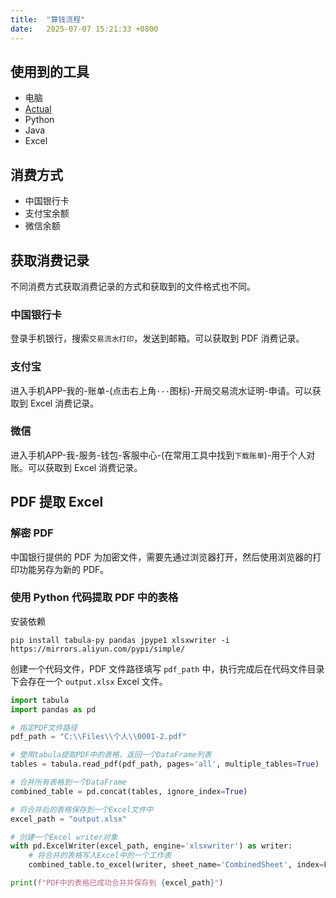 ```yaml
---
title:  "算钱流程"
date:   2025-07-07 15:21:33 +0800
---
```


## 使用到的工具

- 电脑
- [Actual](https://www.actualbudget.com/)
- Python
- Java
- Excel

## 消费方式

- 中国银行卡
- 支付宝余额
- 微信余额

## 获取消费记录

不同消费方式获取消费记录的方式和获取到的文件格式也不同。

### 中国银行卡

登录手机银行，搜索`交易流水打印`，发送到邮箱。可以获取到 PDF 消费记录。

### 支付宝

进入手机APP-我的-账单-(点击右上角`···`图标)-开局交易流水证明-申请。可以获取到 Excel 消费记录。

### 微信

进入手机APP-我-服务-钱包-客服中心-(在常用工具中找到`下载账单`)-用于个人对账。可以获取到 Excel 消费记录。

## PDF 提取 Excel

### 解密 PDF

中国银行提供的 PDF 为加密文件，需要先通过浏览器打开，然后使用浏览器的打印功能另存为新的 PDF。

### 使用 Python 代码提取 PDF 中的表格

安装依赖

```shell
pip install tabula-py pandas jpype1 xlsxwriter -i https://mirrors.aliyun.com/pypi/simple/
```

创建一个代码文件，PDF 文件路径填写 `pdf_path` 中，执行完成后在代码文件目录下会存在一个 `output.xlsx` Excel 文件。

```python
import tabula
import pandas as pd

# 指定PDF文件路径
pdf_path = "C:\\Files\\个人\\0001-2.pdf"

# 使用tabula提取PDF中的表格，返回一个DataFrame列表
tables = tabula.read_pdf(pdf_path, pages='all', multiple_tables=True)

# 合并所有表格到一个DataFrame
combined_table = pd.concat(tables, ignore_index=True)

# 将合并后的表格保存到一个Excel文件中
excel_path = "output.xlsx"

# 创建一个Excel writer对象
with pd.ExcelWriter(excel_path, engine='xlsxwriter') as writer:
    # 将合并的表格写入Excel中的一个工作表
    combined_table.to_excel(writer, sheet_name='CombinedSheet', index=False)

print(f"PDF中的表格已成功合并并保存到 {excel_path}")
```
